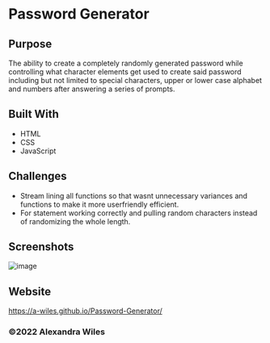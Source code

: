 # Password Generator

## Purpose
The ability to create a completely randomly generated password while controlling what character elements get used to create said password including but not limited to special characters, upper or lower case alphabet and numbers after answering a series of prompts.

## Built With
* HTML
* CSS
* JavaScript

## Challenges
* Stream lining all functions so that wasnt unnecessary variances and functions to make it more userfriendly efficient.
* For statement working correctly and pulling random characters instead of randomizing the whole length.

## Screenshots
![image](https://user-images.githubusercontent.com/98373402/155915664-7716534b-55e5-45a0-b666-d15e4480c401.png)


## Website
https://a-wiles.github.io/Password-Generator/


### ©️2022 Alexandra Wiles
